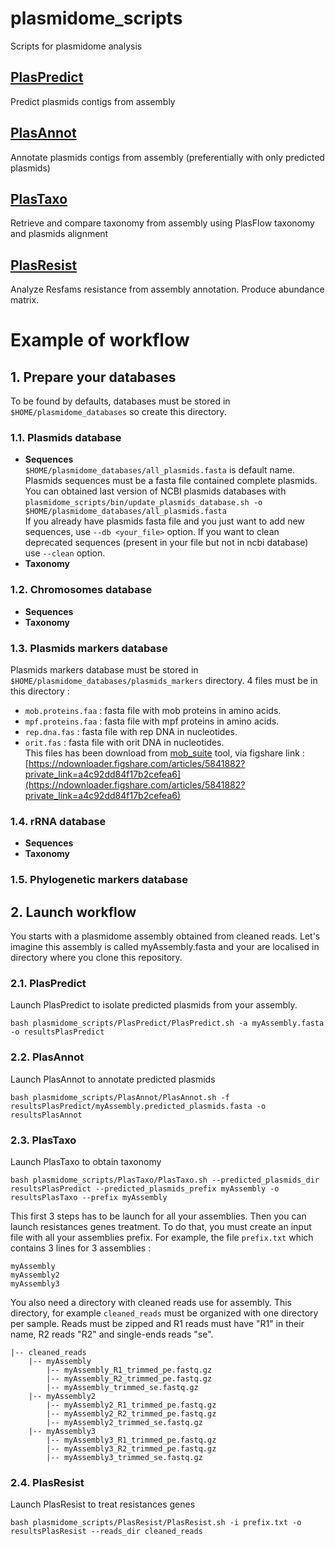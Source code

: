 # plasmidome_scripts
Scripts for plasmidome analysis 

## [PlasPredict](PlasPredict) 
Predict plasmids contigs from assembly 

## [PlasAnnot](PlasAnnot)
Annotate plasmids contigs from assembly (preferentially with only predicted plasmids) 

## [PlasTaxo](PlasTaxo) 
Retrieve and compare taxonomy from assembly using PlasFlow taxonomy and plasmids alignment 

## [PlasResist](PlasResist) 
Analyze Resfams resistance from assembly annotation. Produce abundance matrix.  

# Example of workflow 

## 1. Prepare your databases 

To be found by defaults, databases must be stored in `$HOME/plasmidome_databases` so create this directory.  

### 1.1. Plasmids database  
* **Sequences**   
	`$HOME/plasmidome_databases/all_plasmids.fasta` is default name.  
	Plasmids sequences must be a fasta file contained complete plasmids.    
	You can obtained last version of NCBI plasmids databases with  
	```plasmidome_scripts/bin/update_plasmids_database.sh -o $HOME/plasmidome_databases/all_plasmids.fasta```  
	If you already have plasmids fasta file and you just want to add new sequences, use `--db <your_file>` option. If you want to clean deprecated sequences (present in your file but not in ncbi database) use `--clean` option.      
* **Taxonomy**   
	
### 1.2. Chromosomes database 
* **Sequences**  
* **Taxonomy**  
	
### 1.3. Plasmids markers database   
Plasmids markers database must be stored in `$HOME/plasmidome_databases/plasmids_markers` directory. 4 files must be in this directory :
* `mob.proteins.faa` : fasta file with mob proteins in amino acids.  
* `mpf.proteins.faa` : fasta file with mpf proteins in amino acids.  
* `rep.dna.fas` : fasta file with rep DNA in nucleotides.  
* `orit.fas` : fasta file with orit DNA in nucleotides.   
This files has been download from [mob_suite](https://github.com/phac-nml/mob-suite) tool, via figshare link : [https://ndownloader.figshare.com/articles/5841882?private_link=a4c92dd84f17b2cefea6](https://ndownloader.figshare.com/articles/5841882?private_link=a4c92dd84f17b2cefea6) 		
		
### 1.4. rRNA database
* **Sequences** 
* **Taxonomy** 
	
### 1.5. Phylogenetic markers database

## 2. Launch workflow 

You starts with a plasmidome assembly obtained from cleaned reads. Let's imagine this assembly is called myAssembly.fasta and your are localised in directory where you clone this repository. 

### 2.1. PlasPredict 
Launch PlasPredict to isolate predicted plasmids from your assembly. 
 
```
bash plasmidome_scripts/PlasPredict/PlasPredict.sh -a myAssembly.fasta -o resultsPlasPredict
```

### 2.2. PlasAnnot 
Launch PlasAnnot to annotate predicted plasmids 

```
bash plasmidome_scripts/PlasAnnot/PlasAnnot.sh -f resultsPlasPredict/myAssembly.predicted_plasmids.fasta -o resultsPlasAnnot
```

### 2.3. PlasTaxo 
Launch PlasTaxo to obtain taxonomy
```
bash plasmidome_scripts/PlasTaxo/PlasTaxo.sh --predicted_plasmids_dir resultsPlasPredict --predicted_plasmids_prefix myAssembly -o resultsPlasTaxo --prefix myAssembly
```

This first 3 steps has to be launch for all your assemblies. Then you can launch resistances genes treatment. To do that, you must create an input file with all your assemblies prefix. For example, the file `prefix.txt` which contains 3 lines for 3 assemblies :  
```
myAssembly
myAssembly2
myAssembly3
```
You also need a directory with cleaned reads use for assembly. This directory, for example `cleaned_reads` must be organized with one directory per sample. Reads must be zipped and R1 reads must have "R1" in their name, R2 reads "R2" and single-ends reads "se". 
```
|-- cleaned_reads 
	|-- myAssembly 
		|-- myAssembly_R1_trimmed_pe.fastq.gz
		|-- myAssembly_R2_trimmed_pe.fastq.gz 
		|-- myAssembly_trimmed_se.fastq.gz  
	|-- myAssembly2 
		|-- myAssembly2_R1_trimmed_pe.fastq.gz
		|-- myAssembly2_R2_trimmed_pe.fastq.gz 
		|-- myAssembly2_trimmed_se.fastq.gz 
	|-- myAssembly3 
		|-- myAssembly3_R1_trimmed_pe.fastq.gz
		|-- myAssembly3_R2_trimmed_pe.fastq.gz 
		|-- myAssembly3_trimmed_se.fastq.gz 			
```

### 2.4. PlasResist 
Launch PlasResist to treat resistances genes 

```
bash plasmidome_scripts/PlasResist/PlasResist.sh -i prefix.txt -o resultsPlasResist --reads_dir cleaned_reads
```
